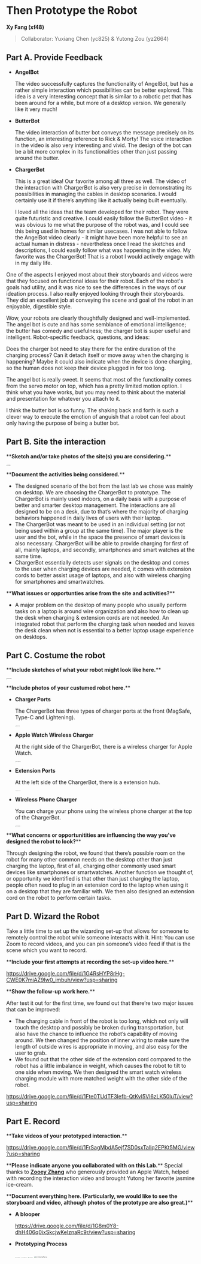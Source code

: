 # Then Prototype the Robot

**Xy Fang (xf48)**

>   Collaborator: Yuxiang Chen (yc825) & Yutong Zou (yz2664)



## Part A. Provide Feedback

*   **AngelBot**

    The video successfully captures the functionality of AngelBot, but has a rather simple interaction which possibilities can be better explored. This idea is a very interesting concept that is similar to a robotic pet that has been around for a while, but more of a desktop version. We generally like it very much!

*   **ButterBot**

    The video interaction of butter bot conveys the message precisely on its function, an interesting reference to Rick & Morty! The voice interaction in the video is also very interesting and vivid. The design of the bot can be a bit more complex in its functionalities other than just passing around the butter.

*   **ChargerBot**

    This is a great idea! Our favorite among all three as well. The video of the interaction with ChargerBot is also very precise in demonstrating its possibilities in managing the cables in desktop scenarios. I would certainly use it if there’s anything like it actually being built eventually.
    
    I loved all the ideas that the team developed for their robot. They were quite futuristic and creative. I could easily follow the ButterBot video - it was obvious to me what the purpose of the robot was, and I could see this being used in homes for similar usecases. I was not able to follow the AngelBot video clearly - it might have been more helpful to see an actual human in distress - nevertheless once I read the sketches and descriptions, I could easily follow what was happening in the video. My favorite was the ChargerBot! That is a robot I would actively engage with in my daily life.
    
One of the aspects I enjoyed most about their storyboards and videos were that they focused on functional ideas for their robot. Each of the robot's goals had utility, and it was nice to see the differences in the ways of our ideation process. I also really enjoyed looking through their storyboards. They did an excellent job at conveying the scene and goal of the robot in an enjoyable, digestible style.

Wow, your robots are clearly thoughtfully designed and well-implemented. The angel bot is cute and has some semblance of emotional intelligence; the butter has comedy and usefulness; the charger bot is super useful and intelligent. Robot-specific feedback, questions, and ideas:

Does the charger bot need to stay there for the entire duration of the charging process? Can it detach itself or move away when the charging is happening? Maybe it could also indicate when the device is done charging, so the human does not keep their device plugged in for too long.

The angel bot is really sweet. It seems that most of the functionality comes from the servo motor on top, which has a pretty limited motion option. I think what you have works, but you may need to think about the material and presentation for whatever you attach to it.

I think the butter bot is so funny. The shaking back and forth is such a clever way to execute the emotion of anguish that a robot can feel about only having the purpose of being a butter bot.

## Part B. Site the interaction

\*\***Sketch and/or take photos of the site(s) you are considering.**\*\*

<img src="https://s2.loli.net/2023/02/14/t1VgjDrKBGpniI8.jpg" alt="site.jpeg" style="zoom:15%;" />

\*\***Document the activities being considered.**\*\*

*   The designed scenario of the bot from the last lab we chose was mainly on desktop. We are choosing the ChargerBot to prototype. The ChargerBot is mainly used indoors, on a daily basis with a purpose of better and smarter desktop management. The interactions are all designed to be on a desk, due to that’s where the majority of charging behaviors happened in daily lives of users with their laptop. 
*   The ChargerBot was meant to be used in an individual setting (or not being used within a group at the same time). The major player is the user and the bot, while in the space the presence of smart devices is also necessary. ChargerBot will be able to provide charging for first of all, mainly laptops, and secondly, smartphones and smart watches at the same time. 
*   ChargerBot essentially detects user signals on the desktop and comes to the user when charging devices are needed, it comes with extension cords to better assist usage of laptops, and also with wireless charging for smartphones and smartwatches. 

\*\***What issues or opportunties arise from the site and activities?**\*\*

*   A major problem on the desktop of many people who usually perform tasks on a laptop is around wire organization and also how to clean up the desk when charging & extension cords are not needed. An integrated robot that perform the charging task when needed and leaves the desk clean when not is essential to a better laptop usage experience on desktops. 

## Part C. Costume the robot

\*\***Include sketches of what your robot might look like here.**\*\*

<img src="https://s2.loli.net/2023/02/14/uJ5tfC4aKZDmAbs.jpg" alt="sketch.jpeg" style="zoom:15%;" />

\*\***Include photos of your custumed robot here.**\*\*

*   **Charger Ports**

    The ChargerBot has three types of charger ports at the front (MagSafe, Type-C and Lightening).

    <img src="https://s2.loli.net/2023/02/14/LcBxho4XeJPiENm.jpg" alt="chargerPorts.jpg" style="zoom:10%;" />

*   **Apple Watch Wireless Charger**

    At the right side of the ChargerBot, there is a wireless charger for Apple Watch.

    <img src="https://s2.loli.net/2023/02/14/t9iY7Fgdmyz3Ofj.jpg" alt="watchCharger.jpeg" style="zoom:10%;" />

*   **Extension Ports**

    At the left side of the ChargerBot, there is a extension hub.

    <img src="https://s2.loli.net/2023/02/14/gUFEewZfB2nXHpP.jpg" alt="extensionPorts.jpg" style="zoom:10%;" />

*   **Wireless Phone Charger**

    You can charge your phone using the wireless phone charger at the top of the ChargerBot.

    <img src="https://s2.loli.net/2023/02/14/BE9tNvcLdrMX4ZH.jpg" alt="phoneCharger.jpg" style="zoom:10%;" />

\*\***What concerns or opportunitities are influencing the way you've designed the robot to look?**\*\*

Through designing the robot, we found that there’s possible room on the robot for many other common needs on the desktop other than just charging the laptop, first of all, charging other commonly used smart devices like smartphones or smartwatches. Another function we thought of, or opportunity we identified is that other than just charging the laptop, people often need to plug in an extension cord to the laptop when using it on a desktop that they are familiar with. We then also designed an extension cord on the robot to perform certain tasks. 

## Part D. Wizard the Robot

Take a little time to set up the wizarding set-up that allows for someone to remotely control the robot while someone interacts with it. Hint: You can use Zoom to record videos, and you can pin someone’s video feed if that is the scene which you want to record. 

\*\***Include your first attempts at recording the set-up video here.**\*\*

https://drive.google.com/file/d/1G4RsHYP8rHg-CWE0K7miAZ9Iw0_imbuh/view?usp=sharing

\*\***Show the follow-up work here.**\*\*

After test it out for the first time, we found out that there’re two major issues that can be improved:

*   The charging cable in front of the robot is too long, which not only will touch the desktop and possibly be broken during transportation, but also have the chance to influence the robot’s capability of moving around. We then changed the position of inner wiring to make sure the length of outside wires is appropriate in moving, and also easy for the user to grab.
*   We found out that the other side of the extension cord compared to the robot has a little imbalance in weight, which causes the robot to tilt to one side when moving. We then designed the smart watch wireless charging module with more matched weight with the other side of the robot.

https://drive.google.com/file/d/1Fte0TUdTF3Iefb-QtKvI5Vl6zLK50IuT/view?usp=sharing

## Part E. Record

\*\***Take videos of your prototyped interaction.**\*\*

https://drive.google.com/file/d/1FrSagMbdA5ejf7SD0sxTalIq2EPKt5MG/view?usp=sharing

\*\***Please indicate anyone you collaborated with on this Lab.**\*\*
Special thanks to **<u>Zooey Zhang</u>** who generously provided an Apple Watch, helped with recording the interaction video and brought Yutong her favorite jasmine ice-cream.


\*\***Document everything here. (Particularly, we would like to see the storyboard and video, although photos of the prototype are also great.)**\*\*

*   **A blooper**

    https://drive.google.com/file/d/1G8m0Y8-dhH406q0ixSkcjwKelznaRc9r/view?usp=sharing

*   **Prototyping Process**

    <img src="https://s2.loli.net/2023/02/14/sqP3u5MN4R9BIvd.jpg" alt="prototyping1.jpeg" style="zoom:10%;" />

    <img src="https://s2.loli.net/2023/02/14/1VGSR3fukNWrp6O.jpg" alt="prototyping2.jpeg" style="zoom:10%;" />

    <img src="https://s2.loli.net/2023/02/14/qTGBhvXbW3fgQIL.jpg" alt="prototyping3.jpeg" style="zoom:10%;" />

    <img src="https://s2.loli.net/2023/02/14/LZEHreivVs2dA6N.jpg" alt="prototyping4.jpeg" style="zoom:25%;" />
